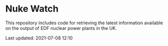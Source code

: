 # Nuke Watch

This repository includes code for retrieving the latest information available on the output of EDF nuclear power plants in the UK.

Last updated: 2021-07-08 12:10
